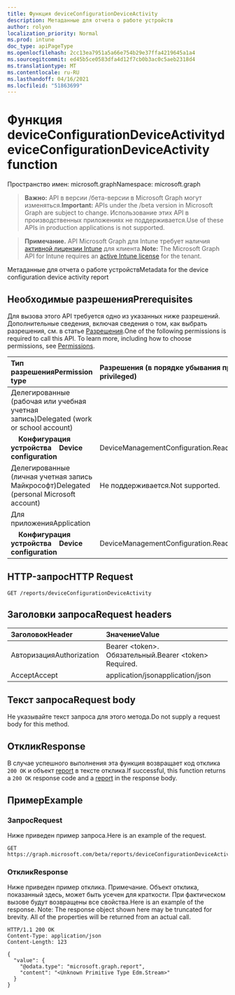 ```yaml
---
title: Функция deviceConfigurationDeviceActivity
description: Метаданные для отчета о работе устройств
author: rolyon
localization_priority: Normal
ms.prod: intune
doc_type: apiPageType
ms.openlocfilehash: 2cc13ea7951a5a66e754b29e37ffa4219645a1a4
ms.sourcegitcommit: ed45b5ce0583dfa4d12f7cb0b3ac0c5aeb2318d4
ms.translationtype: MT
ms.contentlocale: ru-RU
ms.lasthandoff: 04/16/2021
ms.locfileid: "51863699"
---
```

# <a name="deviceconfigurationdeviceactivity-function"></a><span data-ttu-id="3332a-103">Функция deviceConfigurationDeviceActivity</span><span class="sxs-lookup"><span data-stu-id="3332a-103">deviceConfigurationDeviceActivity function</span></span>

<span data-ttu-id="3332a-104">Пространство имен: microsoft.graph</span><span class="sxs-lookup"><span data-stu-id="3332a-104">Namespace: microsoft.graph</span></span>

> <span data-ttu-id="3332a-105">**Важно:** API в версии /бета-версии в Microsoft Graph могут изменяться.</span><span class="sxs-lookup"><span data-stu-id="3332a-105">**Important:** APIs under the /beta version in Microsoft Graph are subject to change.</span></span> <span data-ttu-id="3332a-106">Использование этих API в производственных приложениях не поддерживается.</span><span class="sxs-lookup"><span data-stu-id="3332a-106">Use of these APIs in production applications is not supported.</span></span>

> <span data-ttu-id="3332a-107">**Примечание.** API Microsoft Graph для Intune требует наличия [активной лицензии Intune](https://go.microsoft.com/fwlink/?linkid=839381) для клиента.</span><span class="sxs-lookup"><span data-stu-id="3332a-107">**Note:** The Microsoft Graph API for Intune requires an [active Intune license](https://go.microsoft.com/fwlink/?linkid=839381) for the tenant.</span></span>

<span data-ttu-id="3332a-108">Метаданные для отчета о работе устройств</span><span class="sxs-lookup"><span data-stu-id="3332a-108">Metadata for the device configuration device activity report</span></span>
## <a name="prerequisites"></a><span data-ttu-id="3332a-109">Необходимые разрешения</span><span class="sxs-lookup"><span data-stu-id="3332a-109">Prerequisites</span></span>
<span data-ttu-id="3332a-p102">Для вызова этого API требуется одно из указанных ниже разрешений. Дополнительные сведения, включая сведения о том, как выбрать разрешения, см. в статье [Разрешения](/graph/permissions-reference).</span><span class="sxs-lookup"><span data-stu-id="3332a-p102">One of the following permissions is required to call this API. To learn more, including how to choose permissions, see [Permissions](/graph/permissions-reference).</span></span>

|<span data-ttu-id="3332a-112">Тип разрешения</span><span class="sxs-lookup"><span data-stu-id="3332a-112">Permission type</span></span>|<span data-ttu-id="3332a-113">Разрешения (в порядке убывания привилегий)</span><span class="sxs-lookup"><span data-stu-id="3332a-113">Permissions (from most to least privileged)</span></span>|
|:---|:---|
|<span data-ttu-id="3332a-114">Делегированные (рабочая или учебная учетная запись)</span><span class="sxs-lookup"><span data-stu-id="3332a-114">Delegated (work or school account)</span></span>||
| <span data-ttu-id="3332a-115">&nbsp; &nbsp; **Конфигурация устройства**</span><span class="sxs-lookup"><span data-stu-id="3332a-115">&nbsp; &nbsp; **Device configuration**</span></span> | <span data-ttu-id="3332a-116">DeviceManagementConfiguration.Read.All</span><span class="sxs-lookup"><span data-stu-id="3332a-116">DeviceManagementConfiguration.Read.All</span></span>|
|<span data-ttu-id="3332a-117">Делегированные (личная учетная запись Майкрософт)</span><span class="sxs-lookup"><span data-stu-id="3332a-117">Delegated (personal Microsoft account)</span></span>|<span data-ttu-id="3332a-118">Не поддерживается.</span><span class="sxs-lookup"><span data-stu-id="3332a-118">Not supported.</span></span>|
|<span data-ttu-id="3332a-119">Для приложения</span><span class="sxs-lookup"><span data-stu-id="3332a-119">Application</span></span>||
| <span data-ttu-id="3332a-120">&nbsp; &nbsp; **Конфигурация устройства**</span><span class="sxs-lookup"><span data-stu-id="3332a-120">&nbsp; &nbsp; **Device configuration**</span></span> | <span data-ttu-id="3332a-121">DeviceManagementConfiguration.Read.All</span><span class="sxs-lookup"><span data-stu-id="3332a-121">DeviceManagementConfiguration.Read.All</span></span>|

## <a name="http-request"></a><span data-ttu-id="3332a-122">HTTP-запрос</span><span class="sxs-lookup"><span data-stu-id="3332a-122">HTTP Request</span></span>
<!-- {
  "blockType": "ignored"
}
-->
``` http
GET /reports/deviceConfigurationDeviceActivity
```

## <a name="request-headers"></a><span data-ttu-id="3332a-123">Заголовки запроса</span><span class="sxs-lookup"><span data-stu-id="3332a-123">Request headers</span></span>
|<span data-ttu-id="3332a-124">Заголовок</span><span class="sxs-lookup"><span data-stu-id="3332a-124">Header</span></span>|<span data-ttu-id="3332a-125">Значение</span><span class="sxs-lookup"><span data-stu-id="3332a-125">Value</span></span>|
|:---|:---|
|<span data-ttu-id="3332a-126">Авторизация</span><span class="sxs-lookup"><span data-stu-id="3332a-126">Authorization</span></span>|<span data-ttu-id="3332a-127">Bearer &lt;token&gt;. Обязательный.</span><span class="sxs-lookup"><span data-stu-id="3332a-127">Bearer &lt;token&gt; Required.</span></span>|
|<span data-ttu-id="3332a-128">Accept</span><span class="sxs-lookup"><span data-stu-id="3332a-128">Accept</span></span>|<span data-ttu-id="3332a-129">application/json</span><span class="sxs-lookup"><span data-stu-id="3332a-129">application/json</span></span>|

## <a name="request-body"></a><span data-ttu-id="3332a-130">Текст запроса</span><span class="sxs-lookup"><span data-stu-id="3332a-130">Request body</span></span>
<span data-ttu-id="3332a-131">Не указывайте текст запроса для этого метода.</span><span class="sxs-lookup"><span data-stu-id="3332a-131">Do not supply a request body for this method.</span></span>

## <a name="response"></a><span data-ttu-id="3332a-132">Отклик</span><span class="sxs-lookup"><span data-stu-id="3332a-132">Response</span></span>
<span data-ttu-id="3332a-133">В случае успешного выполнения эта функция возвращает код отклика `200 OK` и объект [report](../resources/intune-shared-report.md) в тексте отклика.</span><span class="sxs-lookup"><span data-stu-id="3332a-133">If successful, this function returns a `200 OK` response code and a [report](../resources/intune-shared-report.md) in the response body.</span></span>

## <a name="example"></a><span data-ttu-id="3332a-134">Пример</span><span class="sxs-lookup"><span data-stu-id="3332a-134">Example</span></span>
### <a name="request"></a><span data-ttu-id="3332a-135">Запрос</span><span class="sxs-lookup"><span data-stu-id="3332a-135">Request</span></span>
<span data-ttu-id="3332a-136">Ниже приведен пример запроса.</span><span class="sxs-lookup"><span data-stu-id="3332a-136">Here is an example of the request.</span></span>
``` http
GET https://graph.microsoft.com/beta/reports/deviceConfigurationDeviceActivity
```

### <a name="response"></a><span data-ttu-id="3332a-137">Отклик</span><span class="sxs-lookup"><span data-stu-id="3332a-137">Response</span></span>
<span data-ttu-id="3332a-p103">Ниже приведен пример отклика. Примечание. Объект отклика, показанный здесь, может быть усечен для краткости. При фактическом вызове будут возвращены все свойства.</span><span class="sxs-lookup"><span data-stu-id="3332a-p103">Here is an example of the response. Note: The response object shown here may be truncated for brevity. All of the properties will be returned from an actual call.</span></span>
``` http
HTTP/1.1 200 OK
Content-Type: application/json
Content-Length: 123

{
  "value": {
    "@odata.type": "microsoft.graph.report",
    "content": "<Unknown Primitive Type Edm.Stream>"
  }
}
```










